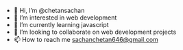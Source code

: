 - 👋 Hi, I’m @chetansachan
- 👀 I’m interested in web development
- 🌱 I’m currently learning javascript
- 💞️ I’m looking to collaborate on web development projects
- 📫 How to reach me sachanchetan646@gmail.com


<!---
chetansachan/chetansachan is a ✨ special ✨ repository because its `README.md` (this file) appears on your GitHub profile.
You can click the Preview link to take a look at your changes.
--->
